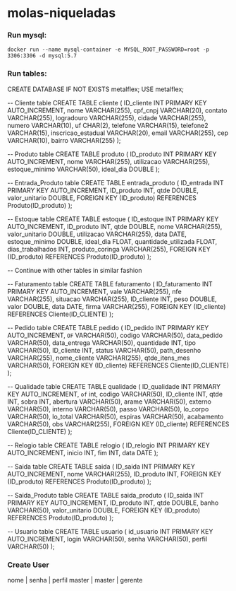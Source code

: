 # molas-niqueladas

### Run mysql: 
`docker run --name mysql-container -e MYSQL_ROOT_PASSWORD=root -p 3306:3306 -d mysql:5.7`

### Run tables: 

CREATE DATABASE IF NOT EXISTS metalflex;
USE metalflex;

-- Cliente table
CREATE TABLE cliente (
    ID_cliente INT PRIMARY KEY AUTO_INCREMENT,
    nome VARCHAR(255),
    cpf_cnpj VARCHAR(20),
    contato VARCHAR(255),
    logradouro VARCHAR(255),
    cidade VARCHAR(255),
    numero VARCHAR(10),
    uf CHAR(2),
    telefone VARCHAR(15),
    telefone2 VARCHAR(15),
    inscricao_estadual VARCHAR(20),
    email VARCHAR(255),
    cep VARCHAR(10),
    bairro VARCHAR(255)
);

-- Produto table
CREATE TABLE produto (
    ID_produto INT PRIMARY KEY AUTO_INCREMENT,
    nome VARCHAR(255),
    utilizacao VARCHAR(255),
    estoque_minimo VARCHAR(50),
    ideal_dia DOUBLE
);

-- Entrada_Produto table
CREATE TABLE entrada_produto (
    ID_entrada INT PRIMARY KEY AUTO_INCREMENT,
    ID_produto INT,
    qtde DOUBLE,
    valor_unitario DOUBLE,
    FOREIGN KEY (ID_produto) REFERENCES Produto(ID_produto)
);

-- Estoque table
CREATE TABLE estoque (
    ID_estoque INT PRIMARY KEY AUTO_INCREMENT,
    ID_produto INT,
    qtde DOUBLE,
    nome VARCHAR(255),
    valor_unitario DOUBLE,
    utilizacao VARCHAR(255),
    data DATE,
    estoque_minimo DOUBLE,
    ideal_dia FLOAT,
    quantidade_utilizada FLOAT,
    dias_trabalhados INT,
    produto_coringa VARCHAR(255),
    FOREIGN KEY (ID_produto) REFERENCES Produto(ID_produto)
);

-- Continue with other tables in similar fashion

-- Faturamento table
CREATE TABLE faturamento (
    ID_faturamento INT PRIMARY KEY AUTO_INCREMENT,
    vale VARCHAR(255),
    nfe VARCHAR(255),
    situacao VARCHAR(255),
    ID_cliente INT,
    peso DOUBLE,
    valor DOUBLE,
    data DATE,
    firma VARCHAR(255),
    FOREIGN KEY (ID_cliente) REFERENCES Cliente(ID_CLIENTE)
);

-- Pedido table
CREATE TABLE pedido (
    ID_pedido INT PRIMARY KEY AUTO_INCREMENT,
    `OF` VARCHAR(50),
    codigo VARCHAR(50),
    data_pedido VARCHAR(50),
    data_entrega VARCHAR(50),
    quantidade INT,
    tipo VARCHAR(50),
    ID_cliente INT,
    status VARCHAR(50),
    path_desenho VARCHAR(255),
    nome_cliente VARCHAR(255),
    qtde_itens_mes VARCHAR(50),
    FOREIGN KEY (ID_cliente) REFERENCES Cliente(ID_CLIENTE)
);

-- Qualidade table
CREATE TABLE qualidade (
    ID_qualidade INT PRIMARY KEY AUTO_INCREMENT,
    `of` int,
    codigo VARCHAR(50),
    ID_cliente INT,
    qtde INT,
    sobra INT,
    abertura VARCHAR(50),
    arame VARCHAR(50),
    externo VARCHAR(50),
    interno VARCHAR(50),
    passo VARCHAR(50),
    lo_corpo VARCHAR(50),
    lo_total VARCHAR(50),
    espiras VARCHAR(50),
    acabamento VARCHAR(50),
    obs VARCHAR(255),
    FOREIGN KEY (ID_cliente) REFERENCES Cliente(ID_CLIENTE)
);

-- Relogio table
CREATE TABLE relogio (
    ID_relogio INT PRIMARY KEY AUTO_INCREMENT,
    inicio INT,
    fim INT,
    data DATE
);

-- Saida table
CREATE TABLE saida (
    ID_saida INT PRIMARY KEY AUTO_INCREMENT,
    nome VARCHAR(255),
    ID_produto INT,
    FOREIGN KEY (ID_produto) REFERENCES Produto(ID_produto)
);

-- Saida_Produto table
CREATE TABLE saida_produto (
    ID_saida INT PRIMARY KEY AUTO_INCREMENT,
    ID_produto INT,
    qtde DOUBLE,
    banho VARCHAR(50),
    valor_unitario DOUBLE,
    FOREIGN KEY (ID_produto) REFERENCES Produto(ID_produto)
);

-- Usuario table
CREATE TABLE usuario (
    id_usuario INT PRIMARY KEY AUTO_INCREMENT,
    login VARCHAR(50),
    senha VARCHAR(50),
    perfil VARCHAR(50)
);


### Create User
nome   | senha  | perfil
master | master | gerente
